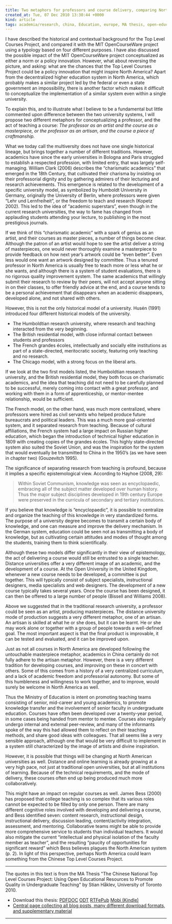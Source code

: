 ```yaml
---
title: Two metaphors for professors and course delivery, comparing North America and China
created_at: Tue, 07 Dec 2010 13:30:44 +0000
kind: article
tags: academia/research, china, Education, europe, MA thesis, open-education, p2pU, The Top Level Courses Project
---
```


I have described the historical and contextual background for the Top
Level Courses Project, and compared it with the MIT OpenCourseWare
project using a typology based on four different purposes. I have also
discussed the possible impact of the MIT OpenCourseWare project
conceptualized as either a norm or a policy innovation. However, what
about reversing the picture, and asking: what are the chances that the
Top Level Courses Project could be a policy innovation that might
inspire North America? Apart from the decentralized higher education
system in North America, which probably makes a similar project led by
the federal or even a state government an impossibility, there is
another factor which makes it difficult to conceptualize the
implementation of a similar system even within a single university.

To explain this, and to illustrate what I believe to be a fundamental
but little commented upon difference between the two university systems,
I will propose two different metaphors for conceptualizing a professor,
and the act of teaching a course: *The professor as an artist and the
course as a masterpiece, or the professor as an artisan, and the course
a piece of craftmanship.*

What we today call the multiversity does not have one single historical
lineage, but brings together a number of different traditions. However,
academics have since the early universities in Bologna and Paris
struggled to establish a respected profession, with limited entry, that
was largely self-managing. William Clark (2006) describes the
“charismatic academics” that emerged in the 18th Century, that
cultivated their charisma by insisting on their professorial dignity and
by gathering admirers of their lecturing and research achievements. This
emergence is related to the development of a specific university model,
as symbolized by Humboldt University in Germany, originally the
University of Berlin, where professors were given “Lehr und
Lernfreiheit”, or the freedom to teach and research (Kopetz 2002). This
led to the idea of “academic superstars”, even though in the current
research universities, the way to fame has changed from applauding
students attending your lecture, to publishing in the most prestigious
journals.

If we think of this “charismatic academic” with a spark of genius as an
artist, and their courses as master pieces, a number of things become
clear. Although the patron of an artist would hope to see the artist
deliver a string of masterpieces, one would never thoroughly examine a
masterpiece to provide feedback on how next year’s artwork could be
“even better”. Even less would one want an artwork designed by
committee. Thus a tenured professor in North America is usually free to
teach more or less what he or she wants, and although there is a system
of student evaluations, there is no rigorous quality improvement system.
The same academics that willingly submit their research to review by
their peers, will not accept anyone sitting in on their classes, to
offer friendly advice at the end, and a course tends to be a personal
achievement that disappears when an academic disappears, developed
alone, and not shared with others.

However, this is not the only historical model of a university. Husén
(1991) introduced four different historical models of the university.

-   The Humboldtian research university, where research and teaching
  interacted from the very beginning.
-   The British residential model, with close informal contact between
  students and professors
-   The French grandes écoles, intellectually and socially elite
  institutions as part of a state-directed, meritocratic society,
  featuring only teaching and no research.
-   The Chicago model, with a strong focus on the liberal arts.

If we look at the two first models listed, the Humboldtian research
university, and the British residential model, they both focus on
charismatic academics, and the idea that teaching did not need to be
carefully planned to be successful, merely coming into contact with a
great professor, and working with them in a form of apprenticeship, or
mentor-mentee relationship, would be sufficient.

The French model, on the other hand, was much more centralized, where
professors were hired as civil servants who helped produce future
bureaucrats and political leaders. This was a much more goal-oriented
system, and it separated research from teaching. Because of cultural
affiliations, the French system had a large impact on Russian higher
education, which began the introduction of technical higher education in
1809 with creating copies of the grandes écoles. This highly
state-directed system also suited the Soviet Union, and was the
inspiration for the system that would eventually be transmitted to China
in the 1950’s (as we have seen in chapter two) (Gouzevitch 1995).

The significance of separating research from teaching is profound,
because it implies a specific epistemological view. According to Hayhoe
(2008, 29):

> Within Soviet Communism, knowledge was seen as encyclopaedic,
> embracing all of the subject matter developed over human history. Thus
> the major subject disciplines developed in 19th century Europe were
> preserved in the curricula of secondary and tertiary institutions.

If you believe that knowledge is “encyclopaedic”, it is possible to
centralize and organize the teaching of this knowledge in very
standardized forms. The purpose of a university degree becomes to
transmit a certain body of knowledge, and one can measure and improve
the delivery mechanism. In the German system, education could be seen
not as transmitting a body of knowledge, but as cultivating certain
attitudes and modes of thought among the students, training them to
think scientifically.

Although these two models differ significantly in their view of
epistemology, the act of delivering a course would still be entrusted to
a single teacher. Distance universities offer a very different image of
an academic, and the development of a course. At the Open University in
the United Kingdom, whenever a new course needs to be developed, a
committee is put together. This will typically consist of subject
specialists, instructional designers, media specialists and web
designers. The development of a new course typically takes several
years. Once the course has been designed, it can then be offered to a
large number of people (Bissell and Williams 2008).

Above we suggested that in the traditional research university, a
professor could be seen as an artist, producing masterpieces. The
distance university mode of production suggests a very different
metaphor, one of an artisan. An artisan is skilled at what he or she
does, but it can be learnt. He or she may work alone or together with a
group of people towards a well-defined goal. The most important aspect
is that the final product is improvable, it can be tested and evaluated,
and it can be improved upon.

Just as not all courses in North America are developed following the
untouchable masterpiece metaphor, academics in China certainly do not
fully adhere to the artisan metaphor. However, there is a very different
tradition for developing courses, and improving on these in concert with
others. Some of this comes from a history of a very centralized
curriculum, and a lack of academic freedom and professorial autonomy.
But some of this humbleness and willingness to work together, and to
improve, would surely be welcome in North America as well.

Thus the Ministry of Education is intent on promoting teaching teams
consisting of senior, mid-career and young academics, to promote
knowledge transfer and the involvement of senior faculty in
undergraduate education. Courses have often been developed over a
twenty-year period, in some cases being handed from mentor to mentee.
Courses also regularly undergo internal and external peer-review, and
many of the informants spoke of the way this had allowed them to reflect
on their teaching methods, and share good ideas with colleagues. That
all seems like a very sensible approach, although one that would be very
difficult to implement in a system still characterized by the image of
artists and divine inspiration.

However, it is possible that things will be changing at North American
universities as well. Distance and online learning is already growing at
a very high pace, not just at traditional open universities, but at all
institutions of learning. Because of the technical requirements, and the
mode of delivery, these courses often end up being produced much more
collaboratively.

This might have an impact on regular courses as well. James Bess (2000)
has proposed that college teaching is so complex that its various roles
cannot be expected to be filled by only one person. There are many
different cognitive roles involved with developing and delivering a
course, and Bess identified seven: content research, instructional
design, instructional delivery, discussion leading, content/activity
integration, assessment, and mentoring. Collaborative teams might be
able to provide more comprehensive service to students than individual
teachers. It would also mitigate the current “intellectual and physical
isolation of the faculty member as teacher”, and the resulting “paucity
of opportunities for significant reward” which Bess believes plagues the
North American system (p. 2). In light of this perspective, perhaps
North America could learn something from the Chinese Top Level Courses
Project.

* * * * *

The quotes in this text is from the MA Thesis "The Chinese National Top
Level Courses Project: Using Open Educational Resources to Promote
Quality in Undergraduate Teaching" by Stian Håklev, University of
Toronto 2010.

-   Download this thesis:
  [PDF](http://reganmian.net/top-level-courses/Haklev_Stian_201009_MA_thesis.pdf)[DOC](http://reganmian.net/top-level-courses/Haklev_Stian_201009_MA_thesis.doc)
  [ODT](http://reganmian.net/top-level-courses/Haklev_Stian_201009_MA_thesis.odt)
  [RTF](http://reganmian.net/top-level-courses/Haklev_Stian_201009_MA_thesis.rtf)[ePub](http://reganmian.net/top-level-courses/top-level-courses.epub)
  [Mobi
  (Kindle)](http://reganmian.net/top-level-courses/top-level-courses.mobi)
-   [Central page collecting all blog posts, many different download
  formats, and supplementary
  material](http://reganmian.net/top-level-courses)

* * * * *
